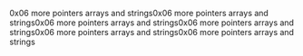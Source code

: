 0x06 more pointers arrays and strings0x06 more pointers arrays and strings0x06 more pointers arrays and strings0x06 more pointers arrays and strings0x06 more pointers arrays and strings0x06 more pointers arrays and strings
